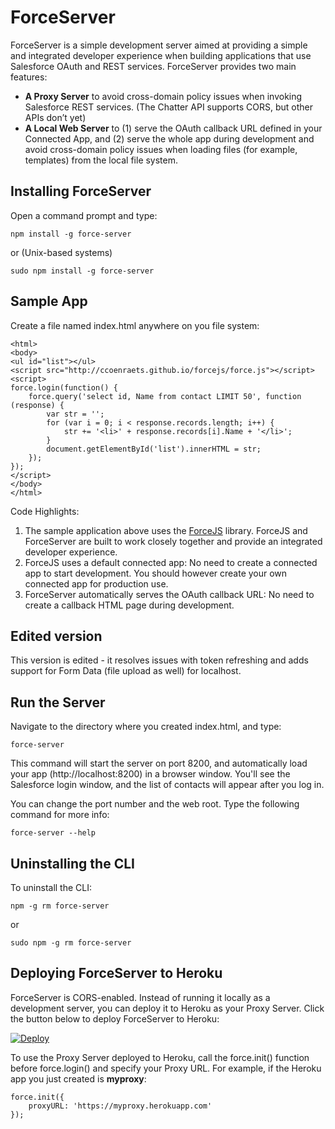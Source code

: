 # ForceServer

ForceServer is a simple development server aimed at providing a simple and integrated developer experience when building applications that use Salesforce OAuth and REST services. ForceServer provides two main features:

- **A Proxy Server** to avoid cross-domain policy issues when invoking Salesforce REST services. (The Chatter API supports CORS, but other APIs don’t yet)
- **A Local Web Server** to (1) serve the OAuth callback URL defined in your Connected App, and (2) serve the whole app during development and avoid cross-domain policy issues when loading files (for example, templates) from the local file system.

## Installing ForceServer

Open a command prompt and type:

```
npm install -g force-server
```

or (Unix-based systems)

```
sudo npm install -g force-server
```

## Sample App

Create a file named index.html anywhere on you file system:

```
<html>
<body>
<ul id="list"></ul>
<script src="http://ccoenraets.github.io/forcejs/force.js"></script>
<script>
force.login(function() {
    force.query('select id, Name from contact LIMIT 50', function (response) {
        var str = '';
        for (var i = 0; i < response.records.length; i++) {
            str += '<li>' + response.records[i].Name + '</li>';
        }
        document.getElementById('list').innerHTML = str;
    });
});
</script>
</body>
</html>
```

Code Highlights:

1. The sample application above uses the <a href="">ForceJS</a> library. ForceJS and ForceServer are built to work closely together and provide an integrated developer experience.
1. ForceJS uses a default connected app: No need to create a connected app to start development. You should however create your own connected app for production use.
1. ForceServer automatically serves the OAuth callback URL: No need to create a callback HTML page during development.


## Edited version
This version is edited - it resolves issues with token refreshing and adds support for Form Data (file upload as well) for localhost.

## Run the Server

Navigate to the directory where you created index.html, and type:

```
force-server
``` 
    
This command will start the server on port 8200, and automatically load your app (http://localhost:8200) in a browser window. You'll see the Salesforce login window, and the list of contacts will appear after you log in.

You can change the port number and the web root. Type the following command for more info:

```
force-server --help
```

## Uninstalling the CLI

To uninstall the CLI:
    
```
npm -g rm force-server
```

or 

```
sudo npm -g rm force-server
```

## Deploying ForceServer to Heroku 

ForceServer is CORS-enabled. Instead of running it locally as a development server, you can deploy it to Heroku as your Proxy Server. Click the button below to deploy ForceServer to Heroku:

[![Deploy](https://www.herokucdn.com/deploy/button.png)](https://heroku.com/deploy)

To use the Proxy Server deployed to Heroku, call the force.init() function before force.login() and specify your Proxy URL. For example, if the Heroku app you just created is **myproxy**:

```
force.init({
    proxyURL: 'https://myproxy.herokuapp.com'
});
```

